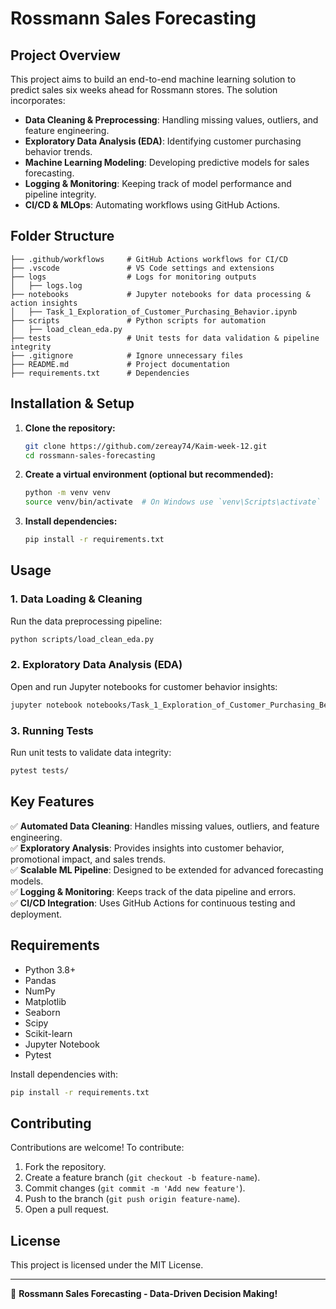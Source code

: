 # Rossmann Sales Forecasting

## Project Overview
This project aims to build an end-to-end machine learning solution to predict sales six weeks ahead for Rossmann stores. The solution incorporates:
- **Data Cleaning & Preprocessing**: Handling missing values, outliers, and feature engineering.
- **Exploratory Data Analysis (EDA)**: Identifying customer purchasing behavior trends.
- **Machine Learning Modeling**: Developing predictive models for sales forecasting.
- **Logging & Monitoring**: Keeping track of model performance and pipeline integrity.
- **CI/CD & MLOps**: Automating workflows using GitHub Actions.

## Folder Structure
```
├── .github/workflows     # GitHub Actions workflows for CI/CD
├── .vscode               # VS Code settings and extensions
├── logs                  # Logs for monitoring outputs
│   ├── logs.log
├── notebooks             # Jupyter notebooks for data processing & action insights
│   ├── Task_1_Exploration_of_Customer_Purchasing_Behavior.ipynb
├── scripts               # Python scripts for automation
│   ├── load_clean_eda.py
├── tests                 # Unit tests for data validation & pipeline integrity
├── .gitignore            # Ignore unnecessary files
├── README.md             # Project documentation
├── requirements.txt      # Dependencies
```

## Installation & Setup
1. **Clone the repository:**
   ```bash
   git clone https://github.com/zereay74/Kaim-week-12.git
   cd rossmann-sales-forecasting
   ```
2. **Create a virtual environment (optional but recommended):**
   ```bash
   python -m venv venv
   source venv/bin/activate  # On Windows use `venv\Scripts\activate`
   ```
3. **Install dependencies:**
   ```bash
   pip install -r requirements.txt
   ```

## Usage
### 1. Data Loading & Cleaning
Run the data preprocessing pipeline:
```bash
python scripts/load_clean_eda.py
```

### 2. Exploratory Data Analysis (EDA)
Open and run Jupyter notebooks for customer behavior insights:
```bash
jupyter notebook notebooks/Task_1_Exploration_of_Customer_Purchasing_Behavior.ipynb
```

### 3. Running Tests
Run unit tests to validate data integrity:
```bash
pytest tests/
```

## Key Features
✅ **Automated Data Cleaning**: Handles missing values, outliers, and feature engineering.  
✅ **Exploratory Analysis**: Provides insights into customer behavior, promotional impact, and sales trends.  
✅ **Scalable ML Pipeline**: Designed to be extended for advanced forecasting models.  
✅ **Logging & Monitoring**: Keeps track of the data pipeline and errors.  
✅ **CI/CD Integration**: Uses GitHub Actions for continuous testing and deployment.  

## Requirements
- Python 3.8+
- Pandas
- NumPy
- Matplotlib
- Seaborn
- Scipy
- Scikit-learn
- Jupyter Notebook
- Pytest

Install dependencies with:
```bash
pip install -r requirements.txt
```

## Contributing
Contributions are welcome! To contribute:
1. Fork the repository.
2. Create a feature branch (`git checkout -b feature-name`).
3. Commit changes (`git commit -m 'Add new feature'`).
4. Push to the branch (`git push origin feature-name`).
5. Open a pull request.

## License
This project is licensed under the MIT License.

---
🚀 **Rossmann Sales Forecasting - Data-Driven Decision Making!**

